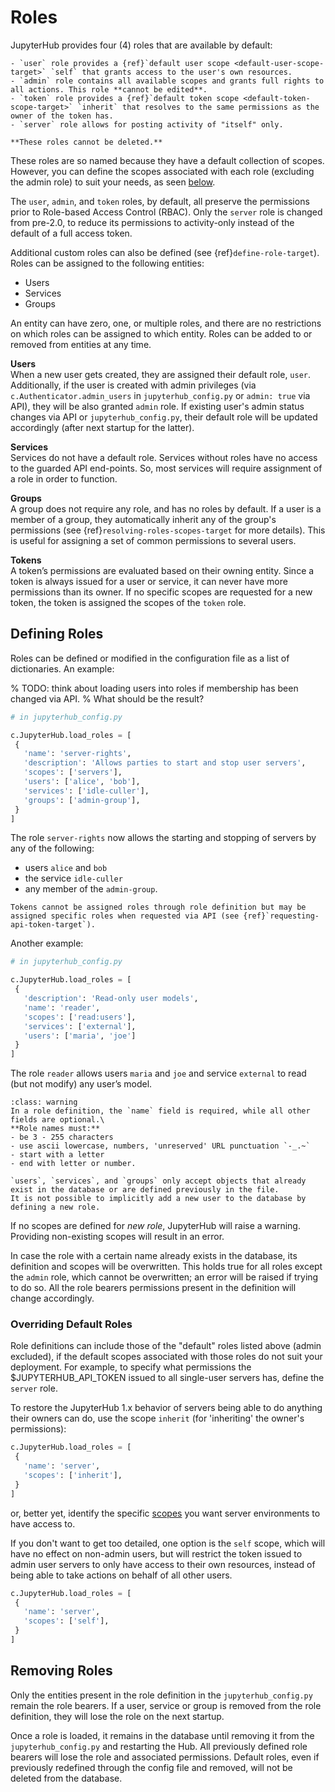 # Roles

JupyterHub provides four (4) roles that are available by default:

```{admonition} **Default roles**
- `user` role provides a {ref}`default user scope <default-user-scope-target>` `self` that grants access to the user's own resources.
- `admin` role contains all available scopes and grants full rights to all actions. This role **cannot be edited**.
- `token` role provides a {ref}`default token scope <default-token-scope-target>` `inherit` that resolves to the same permissions as the owner of the token has.
- `server` role allows for posting activity of "itself" only.

**These roles cannot be deleted.**
```

These roles are so named because they have a default collection of scopes.
However, you can define the scopes associated with each role (excluding the admin role) to suit your needs,
as seen [below](overriding-default-roles).

The `user`, `admin`, and `token` roles, by default, all preserve the permissions prior to Role-based Access Control (RBAC).
Only the `server` role is changed from pre-2.0, to reduce its permissions to activity-only
instead of the default of a full access token.

Additional custom roles can also be defined (see {ref}`define-role-target`).
Roles can be assigned to the following entities:

- Users
- Services
- Groups

An entity can have zero, one, or multiple roles, and there are no restrictions on which roles can be assigned to which entity. Roles can be added to or removed from entities at any time.

**Users** \
When a new user gets created, they are assigned their default role, `user`. Additionally, if the user is created with admin privileges (via `c.Authenticator.admin_users` in `jupyterhub_config.py` or `admin: true` via API), they will be also granted `admin` role. If existing user's admin status changes via API or `jupyterhub_config.py`, their default role will be updated accordingly (after next startup for the latter).

**Services** \
Services do not have a default role. Services without roles have no access to the guarded API end-points. So, most services will require assignment of a role in order to function.

**Groups** \
A group does not require any role, and has no roles by default. If a user is a member of a group, they automatically inherit any of the group's permissions (see {ref}`resolving-roles-scopes-target` for more details). This is useful for assigning a set of common permissions to several users.

**Tokens** \
A token’s permissions are evaluated based on their owning entity. Since a token is always issued for a user or service, it can never have more permissions than its owner. If no specific scopes are requested for a new token, the token is assigned the scopes of the `token` role.

## Defining Roles

Roles can be defined or modified in the configuration file as a list of dictionaries. An example:

% TODO: think about loading users into roles if membership has been changed via API.
% What should be the result?

```python
# in jupyterhub_config.py

c.JupyterHub.load_roles = [
 {
   'name': 'server-rights',
   'description': 'Allows parties to start and stop user servers',
   'scopes': ['servers'],
   'users': ['alice', 'bob'],
   'services': ['idle-culler'],
   'groups': ['admin-group'],
 }
]
```

The role `server-rights` now allows the starting and stopping of servers by any of the following:

- users `alice` and `bob`
- the service `idle-culler`
- any member of the `admin-group`.

```{attention}
Tokens cannot be assigned roles through role definition but may be assigned specific roles when requested via API (see {ref}`requesting-api-token-target`).
```

Another example:

```python
# in jupyterhub_config.py

c.JupyterHub.load_roles = [
 {
   'description': 'Read-only user models',
   'name': 'reader',
   'scopes': ['read:users'],
   'services': ['external'],
   'users': ['maria', 'joe']
 }
]
```

The role `reader` allows users `maria` and `joe` and service `external` to read (but not modify) any user’s model.

```{admonition} Requirements
:class: warning
In a role definition, the `name` field is required, while all other fields are optional.\
**Role names must:**
- be 3 - 255 characters
- use ascii lowercase, numbers, 'unreserved' URL punctuation `-_.~`
- start with a letter
- end with letter or number.

`users`, `services`, and `groups` only accept objects that already exist in the database or are defined previously in the file.
It is not possible to implicitly add a new user to the database by defining a new role.
```

If no scopes are defined for _new role_, JupyterHub will raise a warning. Providing non-existing scopes will result in an error.

In case the role with a certain name already exists in the database, its definition and scopes will be overwritten. This holds true for all roles except the `admin` role, which cannot be overwritten; an error will be raised if trying to do so. All the role bearers permissions present in the definition will change accordingly.

### Overriding Default Roles

Role definitions can include those of the "default" roles listed above (admin excluded),
if the default scopes associated with those roles do not suit your deployment.
For example, to specify what permissions the $JUPYTERHUB_API_TOKEN issued to all single-user servers
has,
define the `server` role.

To restore the JupyterHub 1.x behavior of servers being able to do anything their owners can do,
use the scope `inherit` (for 'inheriting' the owner's permissions):

```python
c.JupyterHub.load_roles = [
 {
   'name': 'server',
   'scopes': ['inherit'],
 }
]
```

or, better yet, identify the specific [scopes][] you want server environments to have access to.

[scopes]: available-scopes-target

If you don't want to get too detailed,
one option is the `self` scope,
which will have no effect on non-admin users,
but will restrict the token issued to admin user servers to only have access to their own resources,
instead of being able to take actions on behalf of all other users.

```python
c.JupyterHub.load_roles = [
 {
   'name': 'server',
   'scopes': ['self'],
 }
]
```

## Removing Roles

Only the entities present in the role definition in the `jupyterhub_config.py` remain the role bearers. If a user, service or group is removed from the role definition, they will lose the role on the next startup.

Once a role is loaded, it remains in the database until removing it from the `jupyterhub_config.py` and restarting the Hub. All previously defined role bearers will lose the role and associated permissions. Default roles, even if previously redefined through the config file and removed, will not be deleted from the database.
